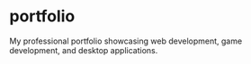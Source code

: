 # portfolio
My professional portfolio showcasing web development, game development, and desktop applications.
